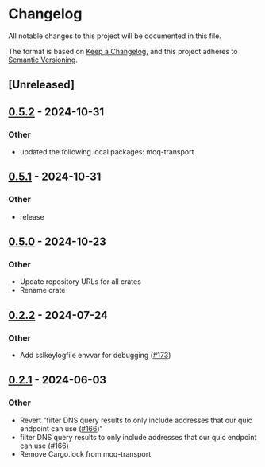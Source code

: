 # Changelog
All notable changes to this project will be documented in this file.

The format is based on [Keep a Changelog](https://keepachangelog.com/en/1.0.0/),
and this project adheres to [Semantic Versioning](https://semver.org/spec/v2.0.0.html).

## [Unreleased]

## [0.5.2](https://github.com/englishm/moq-rs/compare/moq-native-ietf-v0.5.1...moq-native-ietf-v0.5.2) - 2024-10-31

### Other

- updated the following local packages: moq-transport

## [0.5.1](https://github.com/englishm/moq-rs/compare/moq-native-ietf-v0.5.0...moq-native-ietf-v0.5.1) - 2024-10-31

### Other

- release

## [0.5.0](https://github.com/englishm/moq-rs/releases/tag/moq-native-ietf-v0.5.0) - 2024-10-23

### Other

- Update repository URLs for all crates
- Rename crate

## [0.2.2](https://github.com/kixelated/moq-rs/compare/moq-native-v0.2.1...moq-native-v0.2.2) - 2024-07-24

### Other
- Add sslkeylogfile envvar for debugging ([#173](https://github.com/kixelated/moq-rs/pull/173))

## [0.2.1](https://github.com/kixelated/moq-rs/compare/moq-native-v0.2.0...moq-native-v0.2.1) - 2024-06-03

### Other
- Revert "filter DNS query results to only include addresses that our quic endpoint can use ([#166](https://github.com/kixelated/moq-rs/pull/166))"
- filter DNS query results to only include addresses that our quic endpoint can use ([#166](https://github.com/kixelated/moq-rs/pull/166))
- Remove Cargo.lock from moq-transport
